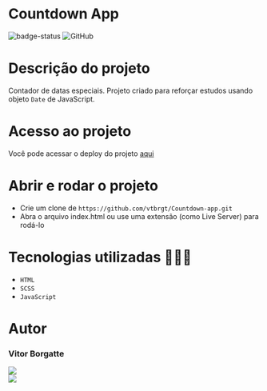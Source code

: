 # Countdown App

![badge-status](https://img.shields.io/badge/status-FINALIZADO-green?style=for-the-badge)
![GitHub](https://img.shields.io/github/license/vtbrgt/Countdown-app?style=for-the-badge)

# Descrição do projeto
Contador de datas especiais. Projeto criado para reforçar estudos usando objeto `Date` de JavaScript.

# Acesso ao projeto

Você pode acessar o deploy do projeto [aqui](https://countdown-app-woad.vercel.app)

# Abrir e rodar o projeto

- Crie um clone de `https://github.com/vtbrgt/Countdown-app.git`
- Abra o arquivo index.html ou use uma extensão (como Live Server) para rodá-lo

# Tecnologias utilizadas 👨🏻‍💻

- `HTML`
- `SCSS`
- `JavaScript`

# Autor

### Vitor Borgatte

<a style="display: block;" href="https://www.github.com/vtbrgt" target="_blank">
<img src="https://img.shields.io/badge/GitHub-100000?style=for-the-badge&logo=github&logoColor=white">
</a>
<a href="https://www.linkedin.com/in/vitor-borgatte/" target="_blank">
<img src="https://img.shields.io/badge/LinkedIn-0077B5?style=for-the-badge&logo=linkedin&logoColor=white">
</a>
